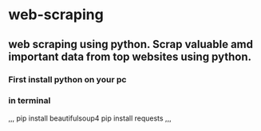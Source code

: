 # web-scraping

## web scraping using python. Scrap valuable amd important data from top websites using python.

### First install python on your pc
### in terminal
,,,
pip install beautifulsoup4
pip install requests
,,,

